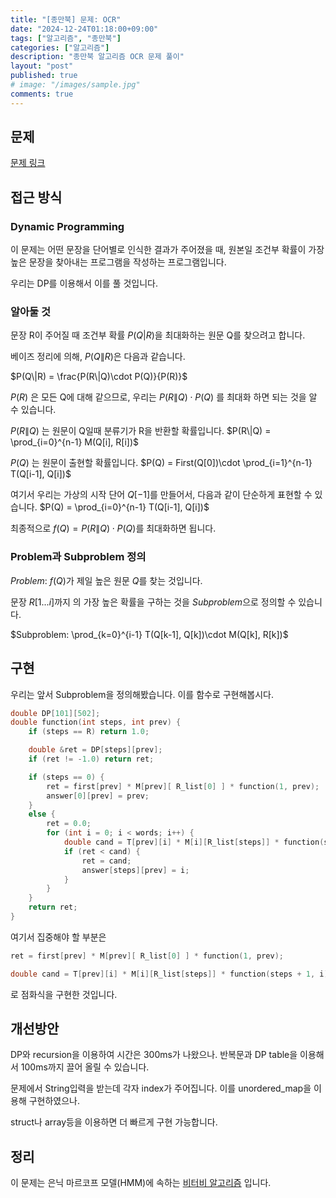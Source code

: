 ```yaml
---
title: "[종만북] 문제: OCR"
date: "2024-12-24T01:18:00+09:00"
tags: ["알고리즘", "종만북"]
categories: ["알고리즘"]
description: "종만북 알고리즘 OCR 문제 풀이"
layout: "post"
published: true
# image: "/images/sample.jpg"
comments: true
---
```


## 문제
[문제 링크](https://algospot.com/judge/problem/read/OCR)

## 접근 방식
### Dynamic Programming
이 문제는 어떤 문장을 단어별로 인식한 결과가 주어졌을 때, 원본일 조건부 확률이 가장 높은 문장을 찾아내는 프로그램을 작성하는 프로그램입니다.

우리는 DP를 이용해서 이를 풀 것입니다.

### 알아둘 것
문장 R이 주어질 때 조건부 확률 $P(Q|R)$을 최대화하는 원문 Q를 찾으려고 합니다.

베이즈 정리에 의해, $P(Q\|R)$은 다음과 같습니다.

$P(Q\|R) = \frac{P(R\|Q)\cdot P(Q)}{P(R)}$

$P(R)$ 은 모든 Q에 대해 같으므로, 우리는 $P(R\|Q)\cdot P(Q)$ 를 최대화 하면 되는 것을 알 수 있습니다.

$P(R\|Q)$ 는 원문이 Q일때 분류기가 R을 반환할 확률입니다.
$P(R\|Q) = \prod_{i=0}^{n-1} M(Q[i], R[i])$

$P(Q)$ 는  원문이 출현할 확률입니다.
$P(Q) = First(Q[0])\cdot \prod_{i=1}^{n-1} T(Q[i-1], Q[i])$

여기서 우리는 가상의 시작 단어 $Q[-1]$를 만들어서, 다음과 같이 단순하게 표현할 수 있습니다.
$P(Q) = \prod_{i=0}^{n-1} T(Q[i-1], Q[i])$

최종적으로 $f(Q) = P(R\|Q)\cdot P(Q)$를 최대화하면 됩니다.

### Problem과 Subproblem 정의

$Problem:$ $f(Q)$가 제일 높은 원문 $Q$를 찾는 것입니다. 

문장 $R[1...i]$까지 의 가장 높은 확률을 구하는 것을 $Subproblem$으로 정의할 수 있습니다.

$Subproblem: \prod_{k=0}^{i-1} T(Q[k-1], Q[k])\cdot M(Q[k], R[k])$

## 구현
우리는 앞서 Subproblem을 정의해봤습니다. 이를 함수로 구현해봅시다.

```c++
double DP[101][502];
double function(int steps, int prev) {
    if (steps == R) return 1.0;

    double &ret = DP[steps][prev];
    if (ret != -1.0) return ret;

    if (steps == 0) {
        ret = first[prev] * M[prev][ R_list[0] ] * function(1, prev);
        answer[0][prev] = prev;
    }
    else {
        ret = 0.0;
        for (int i = 0; i < words; i++) {
            double cand = T[prev][i] * M[i][R_list[steps]] * function(steps + 1, i);
            if (ret < cand) {
                ret = cand;
                answer[steps][prev] = i;
            }
        }
    }
    return ret;
}
```

여기서 집중해야 할 부분은

```c++
ret = first[prev] * M[prev][ R_list[0] ] * function(1, prev);
```

```c++
double cand = T[prev][i] * M[i][R_list[steps]] * function(steps + 1, i);
```
로 점화식을 구현한 것입니다.

## 개선방안
DP와 recursion을 이용하여 시간은 300ms가 나왔으나. 반복문과 DP table을 이용해서 100ms까지 끌어 올릴 수 있습니다.

문제에서 String입력을 받는데 각자 index가 주어집니다. 이를 unordered_map을 이용해 구현하였으나.

struct나 array등을 이용하면 더 빠르게 구현 가능합니다.

## 정리
이 문제는 은닉 마르코프 모델(HMM)에 속하는 [비터비 알고리즘](https://en.wikipedia.org/wiki/Viterbi_algorithm) 입니다.
